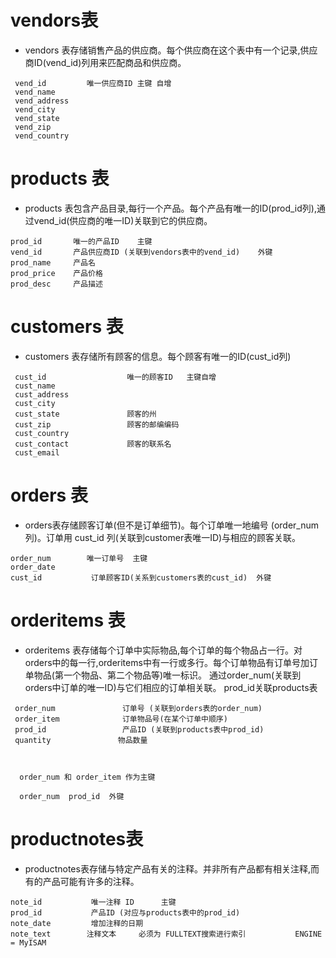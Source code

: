 # vendors表
 * vendors 表存储销售产品的供应商。每个供应商在这个表中有一个记录,供应商ID(vend_id)列用来匹配商品和供应商。
```
 vend_id         唯一供应商ID 主键 自增
 vend_name
 vend_address
 vend_city
 vend_state
 vend_zip
 vend_country
```

#  products 表
* products 表包含产品目录,每行一个产品。每个产品有唯一的ID(prod_id列),通过vend_id(供应商的唯一ID)关联到它的供应商。
```
prod_id       唯一的产品ID    主键
vend_id       产品供应商ID (关联到vendors表中的vend_id)    外键
prod_name     产品名
prod_price    产品价格
prod_desc     产品描述
```

# customers 表
* customers 表存储所有顾客的信息。每个顾客有唯一的ID(cust_id列)
```
 cust_id                  唯一的顾客ID   主键自增
 cust_name
 cust_address
 cust_city
 cust_state               顾客的州
 cust_zip                 顾客的邮编编码
 cust_country
 cust_contact             顾客的联系名
 cust_email
```

#  orders 表
 * orders表存储顾客订单(但不是订单细节)。每个订单唯一地编号 (order_num列)。订单用 cust_id 列(关联到customer表唯一ID)与相应的顾客关联。
 ```
 order_num        唯一订单号  主键
 order_date
 cust_id           订单顾客ID(关系到customers表的cust_id)  外键

 ```

 # orderitems 表
 * orderitems 表存储每个订单中实际物品,每个订单的每个物品占一行。对orders中的每一行,orderitems中有一行或多行。每个订单物品有订单号加订单物品(第一个物品、第二个物品等)唯一标识。
 通过order_num(关联到orders中订单的唯一ID)与它们相应的订单相关联。 prod_id关联products表
 ```
  order_num               订单号 (关联到orders表的order_num)
  order_item              订单物品号(在某个订单中顺序)
  prod_id                 产品ID (关联到products表中prod_id)
  quantity               物品数量



   order_num 和 order_item 作为主键

   order_num  prod_id  外键
 ```
 # productnotes表
 * productnotes表存储与特定产品有关的注释。并非所有产品都有相关注释,而有的产品可能有许多的注释。
 ```
 note_id           唯一注释 ID      主键
 prod_id           产品ID (对应与products表中的prod_id)
 note_date         增加注释的日期
 note_text        注释文本     必须为 FULLTEXT搜索进行索引           ENGINE = MyISAM


 ```